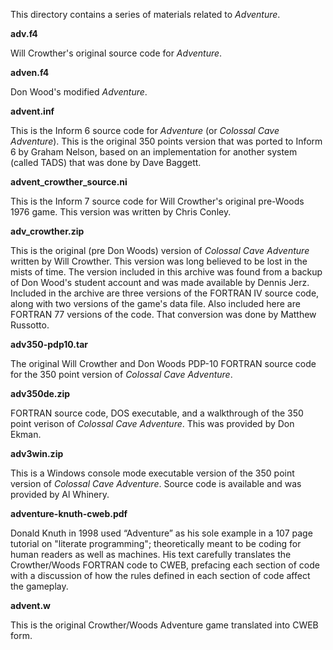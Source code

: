 This directory contains a series of materials related to _Adventure_.

**adv.f4**

Will Crowther's original source code for _Adventure_.

**adven.f4**

Don Wood's modified _Adventure_.

**advent.inf**

This is the Inform 6 source code for _Adventure_ (or _Colossal Cave Adventure_). This is the original 350 points version that was ported to Inform 6 by Graham Nelson, based on an implementation for another system (called TADS) that was done by Dave Baggett.

**advent_crowther_source.ni**

This is the Inform 7 source code for Will Crowther's original pre-Woods 1976 game. This version was written by Chris Conley.

**adv_crowther.zip**

This is the original (pre Don Woods) version of _Colossal Cave Adventure_ written by Will Crowther. This version was long believed to be lost in the mists of time. The version included in this archive was found from a backup of Don Wood's student account and was made available by Dennis Jerz. Included in the archive are three versions of the FORTRAN IV source code, along with two versions of the game's data file. Also included here are FORTRAN 77 versions of the code. That conversion was done by Matthew Russotto.

**adv350-pdp10.tar**

The original Will Crowther and Don Woods PDP-10 FORTRAN source code for the 350 point version of _Colossal Cave Adventure_.

**adv350de.zip**

FORTRAN source code, DOS executable, and a walkthrough of the 350 point verison of _Colossal Cave Adventure_. This was provided by Don Ekman.

**adv3win.zip**

This is a Windows console mode executable version of the 350 point version of _Colossal Cave Adventure_. Source code is available and was provided by Al Whinery.

**adventure-knuth-cweb.pdf**

Donald Knuth in 1998 used “Adventure” as his sole example in a 107 page tutorial on "literate programming"; theoretically meant to be coding for human readers as well as machines. His text carefully translates the Crowther/Woods FORTRAN code to CWEB, prefacing each section of code with a discussion of how the rules defined in each section of code affect the gameplay.

**advent.w**

This is the original Crowther/Woods Adventure game translated into CWEB form.
